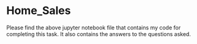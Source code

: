 # Home_Sales

Please find the above jupyter notebook file that contains my code for completing this task.  It also contains the answers to the questions asked.
